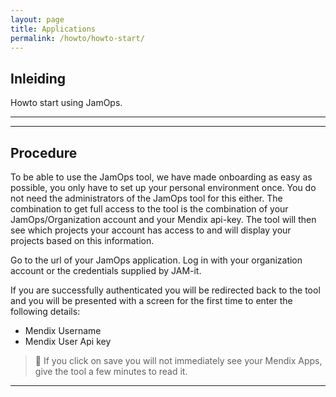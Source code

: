 ```yaml
---
layout: page
title: Applications
permalink: /howto/howto-start/
---
```


## Inleiding

Howto start using JamOps.

---

---

## Procedure

To be able to use the JamOps tool, we have made onboarding as easy as possible, you only have to set up your personal environment once. You do not need the administrators of the JamOps tool for this either. The combination to get full access to the tool is the combination of your JamOps/Organization account and your Mendix api-key. The tool will then see which projects your account has access to and will display your projects based on this information.

Go to the url of your JamOps application. Log in with your organization account or the credentials supplied by JAM-it.

If you are successfully authenticated you will be redirected back to the tool and you will be presented with a screen for the first time to enter the following details:

- Mendix Username
- Mendix User Api key

> **👋** If you click on save you will not immediately see your Mendix Apps, give the tool a few minutes to read it.

---
